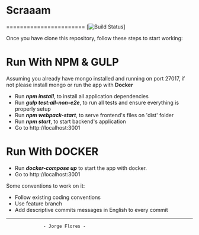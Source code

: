 # Scraaam
=======================
[![Build Status](https://travis-ci.org/MatLock/Scraam.svg?branch=master)]


Once you have clone this repository, follow these steps to start working:

#  Run With NPM & GULP

  Assuming you already have mongo installed and running on port 27017, if not please install mongo or run the app with **Docker**

* Run **_npm install_**, to install all application dependencies
* Run **_gulp test:all-non-e2e_**, to run all tests and ensure everything is properly setup
* Run **_npm webpack-start_**, to serve frontend's files on 'dist' folder
* Run **_npm start_**, to start backend's application
* Go to http://localhost:3001

# Run With DOCKER

* Run **_docker-compose up_** to start the app with docker.
* Go to http://localhost:3001


Some conventions to work on it:

* Follow existing coding conventions
* Use feature branch
* Add descriptive commits messages in English to every commit
___________________________________________________
                  - Jorge Flores -
